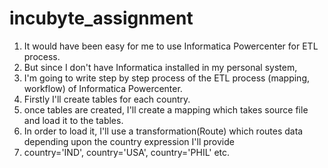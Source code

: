 # incubyte_assignment
1. It would have been easy for me to use Informatica Powercenter for ETL process.
2. But since I don't have Informatica installed in my personal system,
3. I'm going to write step by step process of the ETL process (mapping, workflow) of Informatica Powercenter.
4. Firstly I'll create tables for each country.
5. once tables are created, I'll create a mapping which takes source file and load it to the tables.
6. In order to load it, I'll use a transformation(Route) which routes data depending upon the country expression I'll provide
7. country='IND', country='USA', country='PHIL' etc.
